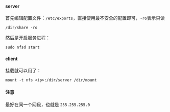 
#### server
首先编辑配置文件：`/etc/exports`，直接使用最不安全的配置即可，`-ro`表示只读
```
/dir/share -ro
```

然后是开启服务进程：
```shell
sudo nfsd start
```


#### client
挂载就可以用了：
```shell
mount -t nfs <ip>:/dir/server /dir/mount
```


#### 注意
最好在同一个网段，也就是 `255.255.255.0`
